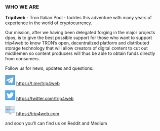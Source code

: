 ### WHO WE ARE ###

**Trip4web** - Tron Italian Pool - tackles this adventure with many years of experience in the world of cryptocurrency.

Our mission, after we having been delegated forging in the major projects dpos, is to give the best possible support for those who want to support trip4web to know TRON’s open, decentralized platform and distributed storage technology that will allow creators of digital content to cut out middlemen so content producers will thus be able to obtain funds directly from consumers.

Follow us for news, updates and questions:


   ![Telegram](https://raw.githubusercontent.com/TrIP4web/tronsr-template/master/telegram.png)    https://t.me/trip4web

   ![Twitter](https://raw.githubusercontent.com/TrIP4web/tronsr-template/master/twitter.png)    https://twitter.com/trip4web

   ![www](https://raw.githubusercontent.com/TrIP4web/tronsr-template/master/monitor.png)   https://trip4web.com



and soon you'll can find us on Reddit and Medium

